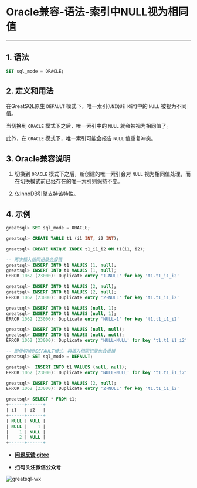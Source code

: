# Oracle兼容-语法-索引中NULL视为相同值
---


## 1. 语法

```sql
SET sql_mode = ORACLE;
```

## 2. 定义和用法

在GreatSQL原生 `DEFAULT` 模式下，唯一索引(`UNIQUE KEY`)中的 `NULL` 被视为不同值。

当切换到 `ORACLE` 模式下之后，唯一索引中的 `NULL` 就会被视为相同值了。 

此外，在 `ORACLE` 模式下，唯一索引可能会报告 `NULL` 值重复冲突。

## 3. Oracle兼容说明

1. 切换到 `ORACLE` 模式下之后，新创建的唯一索引会对 `NULL` 视为相同值处理，而在切换模式前已经存在的唯一索引则保持不变。

2. 仅InnoDB引擎支持该特性。


## 4. 示例

```sql
greatsql> SET sql_mode = ORACLE;

greatsql> CREATE TABLE t1 (i1 INT, i2 INT);

greatsql> CREATE UNIQUE INDEX t1_i1_i2 ON t1(i1, i2);

-- 再次插入相同记录会报错
greatsql> INSERT INTO t1 VALUES (1, null);
greatsql> INSERT INTO t1 VALUES (1, null);
ERROR 1062 (23000): Duplicate entry '1-NULL' for key 't1.t1_i1_i2'

greatsql> INSERT INTO t1 VALUES (2, null);
greatsql> INSERT INTO t1 VALUES (2, null);
ERROR 1062 (23000): Duplicate entry '2-NULL' for key 't1.t1_i1_i2'

greatsql> INSERT INTO t1 VALUES (null, 1);
greatsql> INSERT INTO t1 VALUES (null, 1);
ERROR 1062 (23000): Duplicate entry 'NULL-1' for key 't1.t1_i1_i2'

greatsql> INSERT INTO t1 VALUES (null, null);
greatsql> INSERT INTO t1 VALUES (null, null);
ERROR 1062 (23000): Duplicate entry 'NULL-NULL' for key 't1.t1_i1_i2'

-- 即便切换到DEFAULT模式，再插入相同记录也会报错
greatsql> SET sql_mode = DEFAULT;

greatsql>  INSERT INTO t1 VALUES (null, null);
ERROR 1062 (23000): Duplicate entry 'NULL-NULL' for key 't1.t1_i1_i2'

greatsql> INSERT INTO t1 VALUES (2, null);
ERROR 1062 (23000): Duplicate entry '2-NULL' for key 't1.t1_i1_i2'

greatsql> SELECT * FROM t1;
+------+------+
| i1   | i2   |
+------+------+
| NULL | NULL |
| NULL |    1 |
|    1 | NULL |
|    2 | NULL |
+------+------+
```


- **[问题反馈 gitee](https://gitee.com/GreatSQL/GreatSQL-Manual/issues)**

- **扫码关注微信公众号**

![greatsql-wx](../greatsql-wx.jpg)
